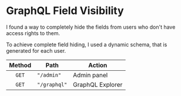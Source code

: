 # GraphQL Field Visibility

I found a way to completely hide the fields from users who don't have access rights to them.

To achieve complete field hiding, I used a dynamic schema, that is generated for each user.


| Method | Path         | Action           |
|:------:|--------------|------------------|
| `GET`  | `"/admin"`   | Admin panel      |
| `GET`  | `"/graphql"` | GraphQL Explorer |

